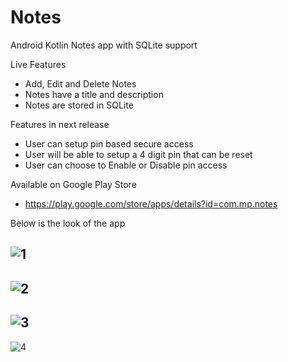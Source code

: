 # Notes
Android Kotlin Notes app with SQLite support

Live Features
- Add, Edit and Delete Notes
- Notes have a title and description
- Notes are stored in SQLite

Features in next release
- User can setup pin based secure access
- User will be able to setup a 4 digit pin that can be reset 
- User can choose to Enable or Disable pin access

Available on Google Play Store
- https://play.google.com/store/apps/details?id=com.mp.notes


Below is the look of the app

![1](https://github.com/pandyama/Notes/blob/master/Capture2.PNG)
---

![2](https://github.com/pandyama/Notes/blob/master/Capture3.PNG)
---

![3](https://github.com/pandyama/Notes/blob/master/Capture4.PNG)
---

![4](https://github.com/pandyama/Notes/blob/master/Capture5.PNG)

